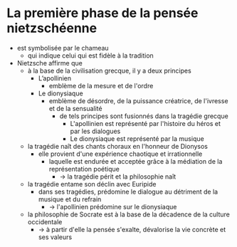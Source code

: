 # La première phase de la pensée nietzschéenne

- est symbolisée par le chameau
  - qui indique celui qui est fidèle à la tradition
- Nietzsche affirme que
  - à la base de la civilisation grecque, il y a deux principes
    - L’apollinien
      - emblème de la mesure et de l'ordre
    - Le dionysiaque
      - emblème de désordre, de la puissance créatrice, de l'ivresse et de la sensualité
        - de tels principes sont fusionnés dans la tragédie grecque
          - L'apollinien est représenté par l'histoire du héros et par les dialogues
          - Le dionysiaque est représenté par la musique
  - la tragédie naît des chants choraux en l'honneur de Dionysos
    - elle provient d'une expérience chaotique et irrationnelle
      - laquelle est endurée et acceptée grâce à la médiation de la représentation poétique
        - → la tragédie périt et la philosophie naît
  - la tragédie entame son déclin avec Euripide
    - dans ses tragédies, prédomine le dialogue au détriment de la musique et du refrain
      - → l'apollinien prédomine sur le dionysiaque
  - la philosophie de Socrate est à la base de la décadence de la culture occidentale
    - → à partir d'elle la pensée s'exalte, dévalorise la vie concrète et ses valeurs
